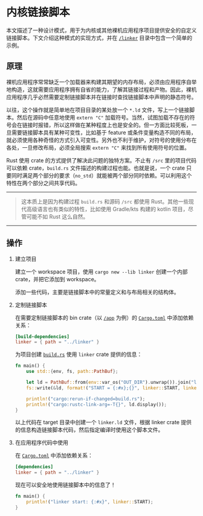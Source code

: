 ﻿# 内核链接脚本

本文描述了一种设计模式，用于为内核或其他裸机应用程序项目提供安全的自定义链接脚本。下文介绍这种模式的实现方式，并在 [`/linker`](/linker) 目录中包含一个简单的示例。

## 原理

裸机应用程序常常缺乏一个加载器来构建其期望的内存布局，必须由应用程序自举地构造，这就需要应用程序拥有自省的能力，了解其链接过程和产物。因此，裸机应用程序几乎必然需要定制链接脚本并在链接时查找链接脚本中声明的静态符号。

以往，这个操作就是简单地在项目目录的某处放一个 `*.ld` 文件，写上一个链接脚本。然后在源码中任意地使用 `extern "C"` 加载符号。当然，试图加载不存在的符号会在链接时报错，所以这样做在某种程度上也是安全的。但一方面比较死板，一旦需要链接脚本具有某种可变性，比如基于 feature 或条件变量构造不同的布局，就必须使用各种奇怪的方式引入可变性。另外也不利于维护，对符号的使用分布在各处，一旦修改布局，必须全局搜索 `extern "C"` 来找到所有使用符号的位置。

Rust 使用 crate 的方式提供了解决此问题的独特方案。不止有 `/src` 里的项目代码可以依赖 crate，`build.rs` 文件描述的构建过程也能。也就是说，一个 crate 只要同时满足两个部分的要求（`no_std`）就能被两个部分同时依赖。可以利用这个特性在两个部分之间共享代码。

---

> 这本质上是因为构建过程 `build.rs` 和源码 `/src` 都使用 Rust。其他一些现代高级语言也有类似的特性，比如使用 Gradle/kts 构建的 kotlin 项目，尽管可能不如 Rust 这么自然。

---

## 操作

1. 建立项目

   建立一个 workspace 项目，使用 `cargo new --lib linker` 创建一个内部 crate，并把它添加到 workspace。

   添加一些代码，主要是链接脚本中的常量定义和与布局相关的结构体。

2. 定制链接脚本

   在需要定制链接脚本的 bin crate（以 [`/app`](/app) 为例）的 [`Cargo.toml`](/app/Cargo.toml) 中添加依赖关系：

   ```toml
   [build-dependencies]
   linker = { path = "../linker" }
   ```

   为项目创建 [`build.rs`](/app/build.rs) 使用 `linker` crate 提供的信息：

   ```rust
   fn main() {
       use std::{env, fs, path::PathBuf};

       let ld = PathBuf::from(env::var_os("OUT_DIR").unwrap()).join("linker.ld");
       fs::write(&ld, format!("START = {:#x};{}", linker::START, linker::BODY)).unwrap();

       println!("cargo:rerun-if-changed=build.rs");
       println!("cargo:rustc-link-arg=-T{}", ld.display());
   }
   ```

   以上代码在 target 目录中创建一个 `linker.ld` 文件，根据 linker crate 提供的信息构造链接脚本代码，然后指定编译时使用这个脚本文件。

3. 在应用程序代码中使用

   在 [`Cargo.toml`](/app/Cargo.toml) 中添加依赖关系：

   ```toml
   [dependencies]
   linker = { path = "../linker" }
   ```

   现在可以安全地使用链接脚本中的信息了！

   ```rust
   fn main() {
       println!("linker start: {:#x}", linker::START);
   }
   ```

